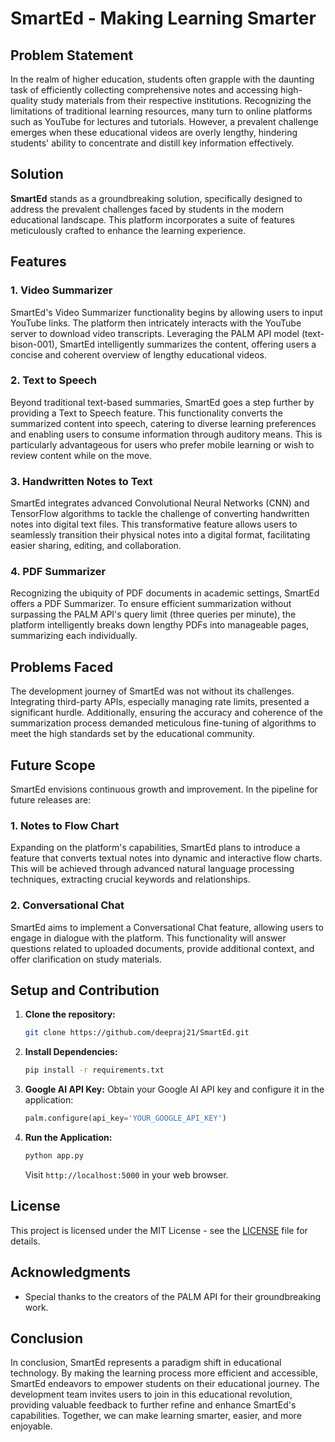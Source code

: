 # SmartEd - Making Learning Smarter

## Problem Statement

In the realm of higher education, students often grapple with the daunting task of efficiently collecting comprehensive notes and accessing high-quality study materials from their respective institutions. Recognizing the limitations of traditional learning resources, many turn to online platforms such as YouTube for lectures and tutorials. However, a prevalent challenge emerges when these educational videos are overly lengthy, hindering students' ability to concentrate and distill key information effectively.

## Solution

**SmartEd** stands as a groundbreaking solution, specifically designed to address the prevalent challenges faced by students in the modern educational landscape. This platform incorporates a suite of features meticulously crafted to enhance the learning experience.

## Features

### 1. Video Summarizer

SmartEd's Video Summarizer functionality begins by allowing users to input YouTube links. The platform then intricately interacts with the YouTube server to download video transcripts. Leveraging the PALM API model (text-bison-001), SmartEd intelligently summarizes the content, offering users a concise and coherent overview of lengthy educational videos.

### 2. Text to Speech

Beyond traditional text-based summaries, SmartEd goes a step further by providing a Text to Speech feature. This functionality converts the summarized content into speech, catering to diverse learning preferences and enabling users to consume information through auditory means. This is particularly advantageous for users who prefer mobile learning or wish to review content while on the move.

### 3. Handwritten Notes to Text

SmartEd integrates advanced Convolutional Neural Networks (CNN) and TensorFlow algorithms to tackle the challenge of converting handwritten notes into digital text files. This transformative feature allows users to seamlessly transition their physical notes into a digital format, facilitating easier sharing, editing, and collaboration.

### 4. PDF Summarizer

Recognizing the ubiquity of PDF documents in academic settings, SmartEd offers a PDF Summarizer. To ensure efficient summarization without surpassing the PALM API's query limit (three queries per minute), the platform intelligently breaks down lengthy PDFs into manageable pages, summarizing each individually.

## Problems Faced

The development journey of SmartEd was not without its challenges. Integrating third-party APIs, especially managing rate limits, presented a significant hurdle. Additionally, ensuring the accuracy and coherence of the summarization process demanded meticulous fine-tuning of algorithms to meet the high standards set by the educational community.

## Future Scope

SmartEd envisions continuous growth and improvement. In the pipeline for future releases are:

### 1. Notes to Flow Chart

Expanding on the platform's capabilities, SmartEd plans to introduce a feature that converts textual notes into dynamic and interactive flow charts. This will be achieved through advanced natural language processing techniques, extracting crucial keywords and relationships.

### 2. Conversational Chat

SmartEd aims to implement a Conversational Chat feature, allowing users to engage in dialogue with the platform. This functionality will answer questions related to uploaded documents, provide additional context, and offer clarification on study materials.

## Setup and Contribution

1. **Clone the repository:**
   ```bash
   git clone https://github.com/deepraj21/SmartEd.git
   ```

2. **Install Dependencies:**
   ```bash
   pip install -r requirements.txt
   ```

3. **Google AI API Key:**
   Obtain your Google AI API key and configure it in the application:
   ```python
   palm.configure(api_key='YOUR_GOOGLE_API_KEY')
   ```

4. **Run the Application:**
   ```bash
   python app.py
   ```

   Visit `http://localhost:5000` in your web browser.

## License

This project is licensed under the MIT License - see the [LICENSE](LICENSE) file for details.

## Acknowledgments

- Special thanks to the creators of the PALM API for their groundbreaking work.

## Conclusion

In conclusion, SmartEd represents a paradigm shift in educational technology. By making the learning process more efficient and accessible, SmartEd endeavors to empower students on their educational journey. The development team invites users to join in this educational revolution, providing valuable feedback to further refine and enhance SmartEd's capabilities. Together, we can make learning smarter, easier, and more enjoyable.



